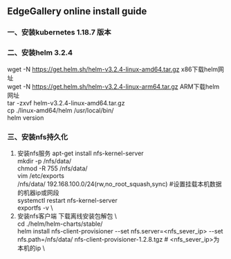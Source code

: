 ## EdgeGallery online  install guide 

### 一、安装kubernetes 1.18.7 版本
### 二、安装helm 3.2.4
wget -N https://get.helm.sh/helm-v3.2.4-linux-amd64.tar.gz   x86下载helm网址  \
wget -N https://get.helm.sh/helm-v3.2.4-linux-arm64.tar.gz   ARM下载helm网址  \
tar -zxvf helm-v3.2.4-linux-amd64.tar.gz  \
cp ./linux-amd64/helm /usr/local/bin/     \
helm version 
### 三、安装nfs持久化
1. 安装nfs服务
apt-get install nfs-kernel-server \
mkdir -p /nfs/data/   \
chmod -R 755 /nfs/data/  \
vim /etc/exports  \
/nfs/data/ 192.168.100.0/24(rw,no_root_squash,sync) #设置挂载本机数据的机器ip或网段  \
systemctl restart nfs-kernel-server \
exportfs -v   \
2. 安装nfs客户端
下载离线安装包解包  \  
cd ./helm/helm-charts/stable/   \
helm install nfs-client-provisioner --set nfs.server=<nfs_sever_ip> --set nfs.path=/nfs/data/ nfs-client-provisioner-1.2.8.tgz # <nfs_sever_ip>为本机的ip  \

